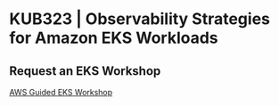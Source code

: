 # KUB323 | Observability Strategies for Amazon EKS Workloads

## Request an EKS Workshop
[AWS Guided EKS Workshop](https://pages.awscloud.com/NAMER-other-PT-eks-workshop-2024-reg.html?trk=93273282-cba3-45ac-932f-841b45264eee&sc_channel=el)
